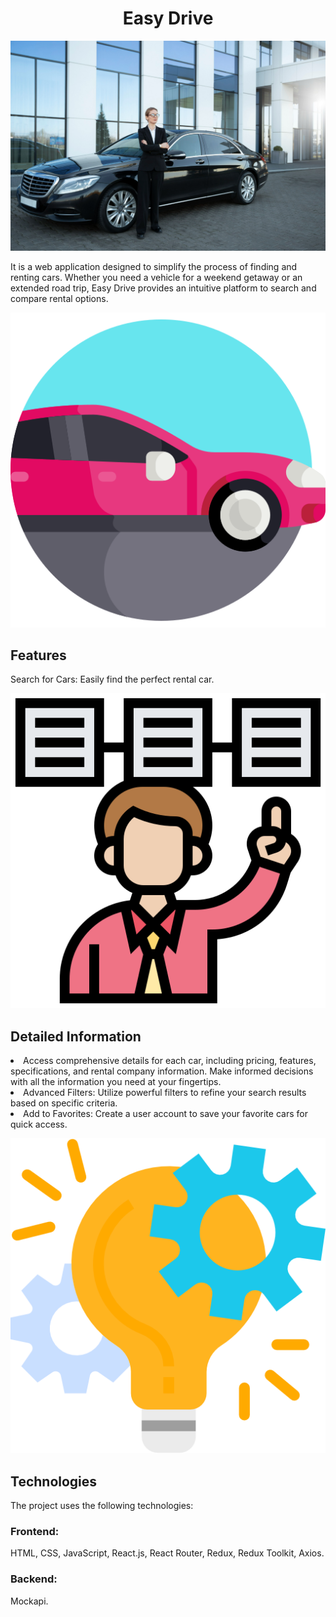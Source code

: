 <h1 align="center">Easy Drive</h1>

<img src="src/pages/HomePage/img/deliveryCar.jpg" width="700">

It is a web application designed to simplify the process of finding and renting
cars. Whether you need a vehicle for a weekend getaway or an extended road trip,
Easy Drive provides an intuitive platform to search and compare rental options.

![](src/icons/car.png 'Car') <h2>Features</h2>

Search for Cars: Easily find the perfect rental car.

![](src/icons/features.png 'Detailed Information') <h2>Detailed Information</h2>

<li>Access comprehensive details for each car, including pricing, features, specifications, and rental company information. Make informed decisions with all the information you need at your fingertips.
</li>
<li>Advanced Filters: Utilize powerful filters to refine your search results based on specific criteria.
</li>
<li>Add to Favorites: Create a user account to save your favorite cars for quick access.</li>

![](src/icons/tech.png 'Technologies') <h2>Technologies</h2>

<p>The project uses the following technologies:</p>
<h3>Frontend:</h3> 
<span>HTML, CSS, JavaScript, React.js, React Router, Redux, Redux Toolkit, Axios.</span> 
<h3>Backend:</h3> <span>Mockapi.</span>

